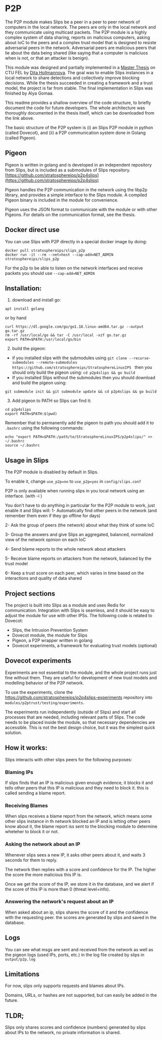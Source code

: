 # P2P 

The P2P module makes Slips be a peer in a peer to peer network of computers in the local network. The peers are only in the local network and they communicate using multicast packets. The P2P module is a highly complex system of data sharing, reports on malicious computers, asking about IoC to the peers and a complex trust model that is designed to resiste adversarial peers in the network. Adversarial peers are malicious peers that lie about the data being shared (like saying that a computer is maliciuos when is not, or that an attacker is benign).

This module was designed and partially implemented in a [Master Thesis](https://dspace.cvut.cz/handle/10467/90252) on CTU FEL by [Dita Hollmannova](https://www.linkedin.com/in/dita-hollmannova/). The goal was to enable Slips instances in a local network to share detections and collectively improve blocking decisions. While the thesis succeeded in creating a framework and a trust model, the project is far from stable. The final implementation in Slips was finished by Alya Gomaa.

This readme provides a shallow overview of the code structure, to briefly document the code for future developers. The whole architecture was thoroughly documented in the thesis itself, which can be downloaded from the link above.

The basic structure of the P2P system is (i) an Slips P2P module in python (called Dovecot), and (ii) a P2P communication system done in Golang (called Pigeon).


## Pigeon

Pigeon is written in golang and is developed in an independent repository from Slips, but is included as a submodules of Slips repository. [https://github.com/stratosphereips/p2p4slips](https://github.com/stratosphereips/p2p4slips)

Pigeon handles the P2P communication in the network using the libp2p library, and provides a simple interface to the Slips module. A compiled
Pigeon binary is included in the module for convenience.

Pigeon uses the JSON format to communicate with the module or with other Pigeons. For details on the communication
format, see the thesis.

## Docker direct use
You can use Slips with P2P directly in a special docker image by doing:

```
docker pull stratosphereips/slips_p2p
docker run -it --rm --net=host --cap-add=NET_ADMIN stratosphereips/slips_p2p
```

For the p2p to be able to listen on the network interfaces 
and receive packets you should use ```--cap-add=NET_ADMIN```

## Installation:

1. download and install go: 

```
apt install golang
```

or by hand

```
curl https://dl.google.com/go/go1.18.linux-amd64.tar.gz --output go.tar.gz
rm -rf /usr/local/go && tar -C /usr/local -xzf go.tar.gz 
export PATH=$PATH:/usr/local/go/bin
```

2. build the pigeon:

- if you installed slips with the submodules using 
```git clone --recurse-submodules --remote-submodules  https://github.com/stratosphereips/StratosphereLinuxIPS ``` 
then you should only build the pigeon using:
```cd p2p4slips && go build```
- If you installed Slips without the submodules then you should download and build the pigeon using:

```
git submodule init && git submodule update && cd p2p4slips && go build
```

3. Add pigeon to PATH so Slips can find it:
```
cd p2p4slips 
export PATH=$PATH:$(pwd)
```

Remember that to permanently add the pigeon to path you should add it to ```.bashrc``` using the following commands:

```
echo "export PATH=$PATH:/path/to/StratosphereLinuxIPS/p2p4slips/" >> ~/.bashrc 
source ~/.bashrc
```

## Usage in Slips

The P2P module is disabled by default in Slips.

To enable it, change ```use_p2p=no``` to ```use_p2p=yes``` in ```config/slips.conf```  

P2P is only available when running slips in you local network using an interface. (with -i <interface>)

You don't have to do anything in particular for the P2P module to work, just enable it and Slips will:
1- Automatically find other peers in the network (and remember them even if they go offline for days)

2- Ask the group of peers (the network) about what they think of some IoC

3- Group the answers and give Slips an aggregated, balanced, normalized view of the network opinion on each IoC

4- Send blame reports to the whole network about attackers

5- Receive blame reports on attackers from the network, balanced by the trust model
    
6- Keep a trust score on each peer, which varies in time based on the interactions and quality of data shared

## Project sections

The project is built into Slips as a module and uses Redis for communication. Integration with Slips
is seamless, and it should be easy to adjust the module for use with other IPSs. The
following code is related to Dovecot:

 - Slips, the Intrusion Prevention System
 - Dovecot module, the module for Slips
 - Pigeon, a P2P wrapper written in golang
 - Dovecot experiments, a framework for evaluating trust models (optional)

## Dovecot experiments

Experiments are not essential to the module, and the whole project runs just fine without them. They are useful for
development of new trust models and modelling behavior of the P2P network. 

To use the experiments, clone
the https://github.com/stratosphereips/p2p4slips-experiments repository into
`modules/p2ptrust/testing/experiments`.

The experiments run independently (outside of Slips) and start all processes that are needed, including relevant parts
of Slips. 
The code needs to be placed inside the module, so that necessary dependencies are accessible. 
This is not the
best design choice, but it was the simplest quick solution.  

## How it works:

Slips interacts with other slips peers for the following purposes:

### Blaming IPs

If slips finds that an IP is malicious given enough evidence, it blocks it and tells other peers that this IP is malicious and they need to block it. this is called sending a blame report.

### Receiving Blames

When slips receives a blame report from the network, which means some other slips instance in th network blocked an IP and is letting other peers know about it, the blame report iss sent to the blocking module to determine wheteher to block it or not.

### Asking the network about an IP

Whenever slips sees a new IP, it asks other peers about it, and waits 3 seconds for them to reply. 

The network then replies with a score and confidence for the IP. The higher the score the more malicious this IP is. 

Once we get the score of the IP, we store it in the database, and we alert if the score of this IP is more than 0 (threat level=info).


### Answering the network's request about an IP

When asked about an ip, slips shares the score of it and the confidence with the requesting peer. the scores are generated by slips and saved in the database.

## Logs

You can see what msgs are sent and received from the network as well as the pigeon logs (used IPs, ports, etc.) in the log file created by slips in ```output/p2p.log```

## Limitations

For now, slips only supports requests and blames about IPs. 

Domains, URLs, or hashes are not supported, but can easily be added in the future.


## TLDR;

Slips only shares scores and confidence (numbers) generated by slips about IPs to the network, no private information is shared.

